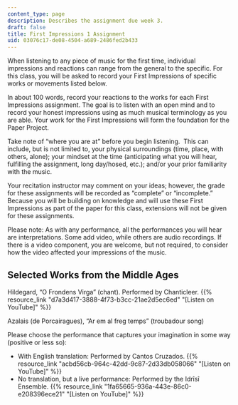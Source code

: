 ```yaml
---
content_type: page
description: Describes the assignment due week 3.
draft: false
title: First Impressions 1 Assignment
uid: 03076c17-de08-4504-a689-2486fed2b433
---
```

When listening to any piece of music for the first time, individual impressions and reactions can range from the general to the specific. For this class, you will be asked to record your First Impressions of specific works or movements listed below.

In about 100 words, record your reactions to the works for each First Impressions assignment. The goal is to listen with an open mind and to record your honest impressions using as much musical terminology as you are able. Your work for the First Impressions will form the foundation for the Paper Project.

Take note of “where you are at” before you begin listening.  This can include, but is not limited to, your physical surroundings (time, place, with others, alone); your mindset at the time (anticipating what you will hear, fulfilling the assignment, long day/hosed, etc.); and/or your prior familiarity with the music.

Your recitation instructor may comment on your ideas; however, the grade for these assignments will be recorded as “complete” or “incomplete.” Because you will be building on knowledge and will use these First Impressions as part of the paper for this class, extensions will not be given for these assignments.

Please note: As with any performance, all the performances you will hear are interpretations. Some add video, while others are audio recordings. If there is a video component, you are welcome, but not required, to consider how the video affected your impressions of the music.

## Selected Works from the Middle Ages

Hildegard, “O Frondens Virga” (chant). Performed by Chanticleer. {{% resource_link "d7a3d417-3888-4f73-b3cc-21ae2d5ec6ed" "[Listen on YouTube]" %}}

Azalais (de Porcairagues), “Ar em al freg temps” (troubadour song)

Please choose the performance that captures your imagination in some way (positive or less so):

- With English translation: Performed by Cantos Cruzados. {{% resource_link "acbd56cb-964c-42dd-9c87-2d33db058066" "[Listen on YouTube]" %}}
- No translation, but a live performance: Performed by the Idrîsî Ensemble. {{% resource_link "1fa65665-936a-443e-86c0-e208396ece21" "[Listen on YouTube]" %}}